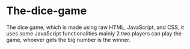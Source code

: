 # The-dice-game

The dice game, which is made using raw 
HTML, JavaScript, and CSS, it uses some JavaScript functionalities 
mainly 2 two players can play the game, whoever gets the big number is the 
winner.
